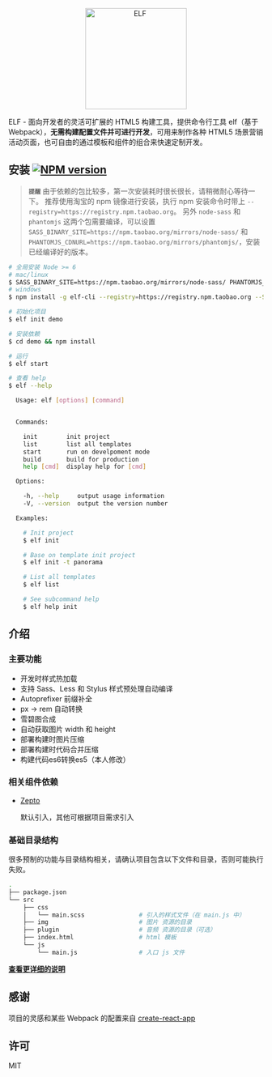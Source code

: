 <p align="center">
  <a href="https://elf.aotu.io">
    <img alt="ELF" src="https://misc.aotu.io/booxood/elf/logo.png" width="200">
  </a>
</p>

ELF - 面向开发者的灵活可扩展的 HTML5 构建工具，提供命令行工具 elf（基于 Webpack），**无需构建配置文件并可进行开发**，可用来制作各种 HTML5 场景营销活动页面，也可自由的通过模板和组件的组合来快速定制开发。

## 安装 [![NPM version][npm-version-image]][npm-version-url]

> **`提醒`**
由于依赖的包比较多，第一次安装耗时很长很长，请稍微耐心等待一下。
推荐使用淘宝的 npm 镜像进行安装，执行 npm 安装命令时带上 `--registry=https://registry.npm.taobao.org`。
另外 `node-sass` 和 `phantomjs` 这两个包需要编译，可以设置 `SASS_BINARY_SITE=https://npm.taobao.org/mirrors/node-sass/`
和 `PHANTOMJS_CDNURL=https://npm.taobao.org/mirrors/phantomjs/`，安装已经编译好的版本。

```sh
# 全局安装 Node >= 6
# mac/linux
$ SASS_BINARY_SITE=https://npm.taobao.org/mirrors/node-sass/ PHANTOMJS_CDNURL=https://npm.taobao.org/mirrors/phantomjs/ npm install -g elf-cli --registry=https://registry.npm.taobao.org
# windows
$ npm install -g elf-cli --registry=https://registry.npm.taobao.org --SASS_BINARY_SITE=https://npm.taobao.org/mirrors/node-sass/ --PHANTOMJS_CDNURL=https://npm.taobao.org/mirrors/phantomjs/

# 初始化项目
$ elf init demo

# 安装依赖
$ cd demo && npm install

# 运行
$ elf start
```

```sh
# 查看 help
$ elf --help

  Usage: elf [options] [command]


  Commands:

    init        init project
    list        list all templates
    start       run on develpoment mode
    build       build for production
    help [cmd]  display help for [cmd]

  Options:

    -h, --help     output usage information
    -V, --version  output the version number

  Examples:

    # Init project
    $ elf init

    # Base on template init project
    $ elf init -t panorama

    # List all templates
    $ elf list

    # See subcommand help
    $ elf help init

```

## 介绍

### 主要功能

- 开发时样式热加载
- 支持 Sass、Less 和 Stylus 样式预处理自动编译
- Autoprefixer 前缀补全
- px -> rem 自动转换
- 雪碧图合成
- 自动获取图片 width 和 height
- 部署构建时图片压缩
- 部署构建时代码合并压缩
- 构建代码es6转换es5（本人修改）

### 相关组件依赖

- [Zepto](http://zeptojs.com/)

  默认引入，其他可根据项目需求引入

### 基础目录结构

很多预制的功能与目录结构相关，请确认项目包含以下文件和目录，否则可能执行失败。

```sh
.
├── package.json
└── src
    ├── css
    │   └── main.scss               # 引入的样式文件（在 main.js 中）
    ├── img                         # 图片 资源的目录
    ├── plugin                      # 音频 资源的目录（可选）
    ├── index.html                  # html 模板
    └── js
        └── main.js                 # 入口 js 文件
```

[**查看更详细的说明**](https://github.com/o2team/elf/blob/master/doc/DETAIL.md)

## 感谢

项目的灵感和某些 Webpack 的配置来自 [create-react-app](https://github.com/facebookincubator/create-react-app)

## 许可

MIT

[npm-version-image]: https://img.shields.io/npm/v/elf-cli.svg?style=flat-square
[npm-version-url]: https://www.npmjs.com/package/elf-cli

